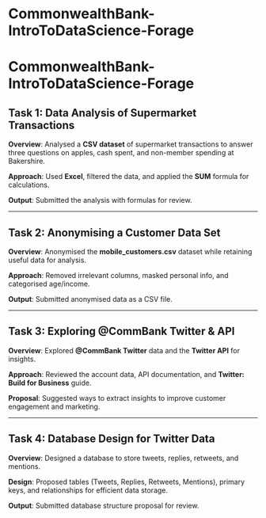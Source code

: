 # CommonwealthBank-IntroToDataScience-Forage
# CommonwealthBank-IntroToDataScience-Forage

## Task 1: Data Analysis of Supermarket Transactions

**Overview**: Analysed a **CSV dataset** of supermarket transactions to answer three questions on apples, cash spent, and non-member spending at Bakershire.

**Approach**: Used **Excel**, filtered the data, and applied the **SUM** formula for calculations.

**Output**: Submitted the analysis with formulas for review.

---

## Task 2: Anonymising a Customer Data Set

**Overview**: Anonymised the **mobile_customers.csv** dataset while retaining useful data for analysis.

**Approach**: Removed irrelevant columns, masked personal info, and categorised age/income.

**Output**: Submitted anonymised data as a CSV file.

---

## Task 3: Exploring @CommBank Twitter & API

**Overview**: Explored **@CommBank Twitter** data and the **Twitter API** for insights.

**Approach**: Reviewed the account data, API documentation, and **Twitter: Build for Business** guide.

**Proposal**: Suggested ways to extract insights to improve customer engagement and marketing.

---

## Task 4: Database Design for Twitter Data

**Overview**: Designed a database to store tweets, replies, retweets, and mentions.

**Design**: Proposed tables (Tweets, Replies, Retweets, Mentions), primary keys, and relationships for efficient data storage.

**Output**: Submitted database structure proposal for review.

